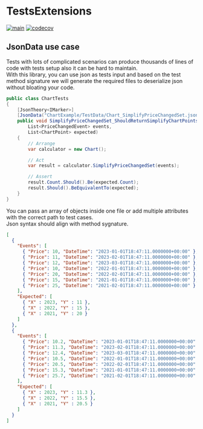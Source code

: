 # TestsExtensions

[![main](https://github.com/Nairda015/TestsExtensions/actions/workflows/main.yml/badge.svg)](https://github.com/Nairda015/TestsExtensions/actions/workflows/main.yml)
[![codecov](https://codecov.io/gh/Nairda015/TestsExtensions/branch/main/graph/badge.svg?token=DAD5PSBP23)](https://codecov.io/gh/Nairda015/TestsExtensions)


## JsonData use case
Tests with lots of complicated scenarios can produce thousands of lines of code with tests setup also it can be hard to maintain.  
With this library, you can use json as tests input and based on the test method signature we will generate the required files to deserialize json without bloating your code.
```cs
public class ChartTests
{
    [JsonTheory<IMarker>]
    [JsonData("ChartExample/TestData/Chart_SimplifyPriceChangedSet.json")]
    public void SimplifyPriceChangedSet_ShouldReturnSimplifyChartPoints(
        List<PriceChangedEvent> events,
        List<ChartPoint> expected)
    {
        // Arrange
        var calculator = new Chart();

        // Act
        var result = calculator.SimplifyPriceChangedSet(events);

        // Assert
        result.Count.Should().Be(expected.Count);
        result.Should().BeEquivalentTo(expected);
    }
}
```
You can pass an array of objects inside one file or add multiple attributes with the correct path to test cases.  
Json syntax should align with method sygnature.
```json
[
  {
    "Events": [
      { "Price": 10, "DateTime": "2023-01-01T18:47:11.0000000+00:00" },
      { "Price": 11, "DateTime": "2023-02-01T18:47:11.0000000+00:00" },
      { "Price": 12, "DateTime": "2023-03-01T18:47:11.0000000+00:00" },
      { "Price": 10, "DateTime": "2022-01-01T18:47:11.0000000+00:00" },
      { "Price": 20, "DateTime": "2022-02-01T18:47:11.0000000+00:00" },
      { "Price": 15, "DateTime": "2021-01-01T18:47:11.0000000+00:00" },
      { "Price": 25, "DateTime": "2021-02-01T18:47:11.0000000+00:00" }
    ],
    "Expected": [
      { "X" : 2023, "Y" : 11 },
      { "X" : 2022, "Y" : 15 },
      { "X" : 2021, "Y" : 20 }
    ]
  },
  {
    "Events": [
      { "Price": 10.2, "DateTime": "2023-01-01T18:47:11.0000000+00:00" },
      { "Price": 11.3, "DateTime": "2023-02-01T18:47:11.0000000+00:00" },
      { "Price": 12.4, "DateTime": "2023-03-01T18:47:11.0000000+00:00" },
      { "Price": 10.5, "DateTime": "2022-01-01T18:47:11.0000000+00:00" },
      { "Price": 20.5, "DateTime": "2022-02-01T18:47:11.0000000+00:00" },
      { "Price": 15.3, "DateTime": "2021-01-01T18:47:11.0000000+00:00" },
      { "Price": 25.7, "DateTime": "2021-02-01T18:47:11.0000000+00:00" }
    ],
    "Expected": [
      { "X" : 2023, "Y" : 11.3 },
      { "X" : 2022, "Y" : 15.5 },
      { "X" : 2021, "Y" : 20.5 }
    ]
  }
]
```
